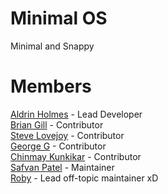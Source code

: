 Minimal OS
===
Minimal and Snappy

Members
===
[Aldrin Holmes] - Lead Developer <br>
[Brian Gill] - Contributor <br>
[Steve Lovejoy] - Contributor <br>
[George G] - Contributor <br>
[Chinmay Kunkikar] - Contributor <br>
[Safvan Patel] - Maintainer <br>
[Roby] - Lead off-topic maintainer xD<br>

[Aldrin Holmes]: https://github.com/CallMeAldy
[Brian Gill]: https://github.com/bgill55
[Steve Lovejoy]: https://github.com/MinimalOS
[George G]: https://github.com/KreAch3R
[Chinmay Kunkikar]: https://github.com/dark-falcon
[Safvan Patel]: https://github.com/is0l4ted
[Roby]: https://github.com/MinimalOS
